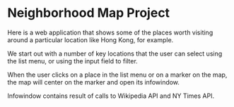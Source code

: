 Neighborhood Map Project
=================================

Here is a web application that shows some of the places worth visiting around a particular location like Hong Kong, for example.

We start out with a number of key locations that the user can select using the list menu, or using the input field to filter.

When the user clicks on a place in the list menu or on a marker on the map, the map will center on the marker and open its infowindow.

Infowindow contains result of calls to Wikipedia API and NY Times API.